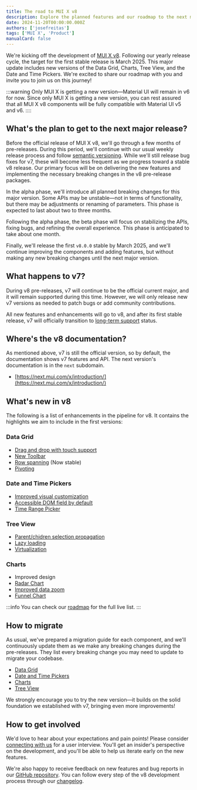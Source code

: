 ```yaml
---
title: The road to MUI X v8
description: Explore the planned features and our roadmap to the next major version.
date: 2024-11-20T00:00:00.000Z
authors: ['josefreitas']
tags: ['MUI X', 'Product']
manualCard: false
---
```


We're kicking off the development of [MUI X v8](https://github.com/mui/mui-x/releases/tag/v8.0.0-alpha.0).
Following our yearly release cycle, the target for the first stable release is March 2025.
This major update includes new versions of the Data Grid, Charts, Tree View, and the Date and Time Pickers.
We're excited to share our roadmap with you and invite you to join us on this journey!

:::warning
Only MUI X is getting a new version—Material UI will remain in v6 for now.
Since only MUI X is getting a new version, you can rest assured that all MUI X v8 components will be fully compatible with Material UI v5 and v6.
::::

## What's the plan to get to the next major release?

Before the official release of MUI X v8, we'll go through a few months of pre-releases.
During this period, we'll continue with our usual weekly release process and follow [semantic versioning](https://semver.org/).
While we'll still release bug fixes for v7, these will become less frequent as we progress toward a stable v8 release.
Our primary focus will be on delivering the new features and implementing the necessary breaking changes in the v8 pre-release packages.

In the alpha phase, we'll introduce all planned breaking changes for this major version. Some APIs may be unstable—not in terms of functionality, but there may be adjustments or renaming of parameters. This phase is expected to last about two to three months.

Following the alpha phase, the beta phase will focus on stabilizing the APIs, fixing bugs, and refining the overall experience. This phase is anticipated to take about one month.

Finally, we'll release the first `v8.0.0` stable by March 2025, and we'll continue improving the components and adding features, but without making any new breaking changes until the next major version.

## What happens to v7?

During v8 pre-releases, v7 will continue to be the official current major, and it will remain supported during this time.
However, we will only release new v7 versions as needed to patch bugs or add community contributions.

All new features and enhancements will go to v8, and after its first stable release, v7 will officially transition to [long-term support](https://mui.com/x/introduction/support/#long-term-support-lts) status.

## Where's the v8 documentation?

As mentioned above, v7 is still the official version, so by default, the documentation shows v7 features and API.
The next version's documentation is in the `next` subdomain.

- [https://next.mui.com/x/introduction/](https://next.mui.com/x/introduction/)

## What's new in v8

The following is a list of enhancements in the pipeline for v8.
It contains the highlights we aim to include in the first versions:

### Data Grid

- [Drag and drop with touch support](https://github.com/mui/mui-x/issues/15385)
- [New Toolbar](https://github.com/mui/mui-x/issues/11584)
- [Row spanning](https://mui.com/x/react-data-grid/row-spanning/) (Now stable)
- [Pivoting](https://github.com/mui/mui-x/issues/214) [<span class="plan-premium"></span>](/x/introduction/licensing/#premium-plan 'Premium plan')

### Date and Time Pickers

- [Improved visual customization](https://github.com/mui/mui-x/issues/14753)
- [Accessible DOM field by default](https://mui.com/x/react-date-pickers/fields/#accessible-dom-structure)
- [Time Range Picker](https://github.com/mui/mui-x/issues/4460) [<span class="plan-pro"></span>](/x/introduction/licensing/#pro-plan 'Pro plan')

### Tree View

- [Parent/chidren selection propagation](https://github.com/mui/mui-x/issues/12883)
- [Lazy loading](https://github.com/mui/mui-x/issues/9687)[<span class="plan-pro"></span>](/x/introduction/licensing/#pro-plan 'Pro plan')
- [Virtualization](https://github.com/mui/mui-x/issues/9685)[<span class="plan-pro"></span>](/x/introduction/licensing/#pro-plan 'Pro plan')

### Charts

- Improved design
- [Radar Chart](https://github.com/mui/mui-x/issues/7925)
- [Improved data zoom](https://github.com/mui/mui-x/issues/15383)[<span class="plan-pro"></span>](/x/introduction/licensing/#pro-plan 'Pro plan')
- [Funnel Chart](https://github.com/mui/mui-x/issues/7929)[<span class="plan-pro"></span>](/x/introduction/licensing/#pro-plan 'Pro plan')

:::info
You can check our [roadmap](https://github.com/orgs/mui/projects/35) for the full live list.
:::

## How to migrate

As usual, we've prepared a migration guide for each component, and we'll continuously update them as we make any breaking changes during the pre-releases.
They list every breaking change you may need to update to migrate your codebase.

- [Data Grid](https://next.mui.com/x/migration/migration-data-grid-v7/)
- [Date and Time Pickers](https://next.mui.com/x/migration/migration-pickers-v7/)
- [Charts](https://next.mui.com/x/migration/migration-charts-v7/)
- [Tree View](https://next.mui.com/x/migration/migration-tree-view-v7/)

We strongly encourage you to try the new version—it builds on the solid foundation we established with v7, bringing even more improvements!

## How to get involved

We'd love to hear about your expectations and pain points! Please consider [connecting with us](https://forms.gle/vsBv6CLPz9h57xg8A) for a user interview.
You'll get an insider's perspective on the development, and you'll be able to help us iterate early on the new features.

We're also happy to receive feedback on new features and bug reports in our [GitHub repository](https://github.com/mui/mui-x/issues/new/choose).
You can follow every step of the v8 development process through our [changelog](https://github.com/mui/mui-x/releases).
